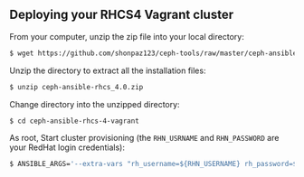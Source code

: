 ## Deploying your RHCS4 Vagrant cluster 

From your computer, unzip the zip file into your local directory:

```bash
$ wget https://github.com/shonpaz123/ceph-tools/raw/master/ceph-ansible-rhcs_4.0.zip
```

Unzip the directory to extract all the installation files:
```bash 
$ unzip ceph-ansible-rhcs_4.0.zip
```

Change directory into the unzipped directory:

```bash
$ cd ceph-ansible-rhcs-4-vagrant 
```
As root, Start cluster provisioning (the `RHN_USRNAME` and `RHN_PASSWORD` are your RedHat login credentials):

```bash
$ ANSIBLE_ARGS='--extra-vars "rh_username=${RHN_USERNAME} rh_password=${RHN_PASSWORD}"' vagrant up --provision --provider ${VAGRANT_PROVIDER}
```